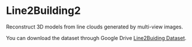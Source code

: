 # Line2Building2
Reconstruct 3D models from line clouds generated by multi-view images.

You can download the dataset through Google Drive [Line2Buiding Dataset](https://drive.google.com/drive/folders/172dIp7-UXDMvKA4Enj_mFWbJJfMTFFoC?usp=sharing).
